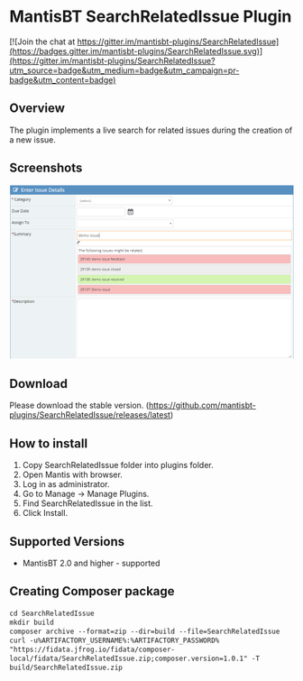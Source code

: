 # MantisBT SearchRelatedIssue Plugin

[![Join the chat at https://gitter.im/mantisbt-plugins/SearchRelatedIssue](https://badges.gitter.im/mantisbt-plugins/SearchRelatedIssue.svg)](https://gitter.im/mantisbt-plugins/SearchRelatedIssue?utm_source=badge&utm_medium=badge&utm_campaign=pr-badge&utm_content=badge)

Overview
--------
The plugin implements a live search for related issues during the creation of a new issue.

Screenshots
-----------

![alt text](doc/SearchRelatedIssue.png)

Download
--------
Please download the stable version.
(https://github.com/mantisbt-plugins/SearchRelatedIssue/releases/latest)


How to install
--------------

1. Copy SearchRelatedIssue folder into plugins folder.
2. Open Mantis with browser.
3. Log in as administrator.
4. Go to Manage -> Manage Plugins.
5. Find SearchRelatedIssue in the list.
6. Click Install.

Supported Versions
------------------

- MantisBT 2.0 and higher - supported

## Creating Composer package

```
cd SearchRelatedIssue
mkdir build
composer archive --format=zip --dir=build --file=SearchRelatedIssue
curl -u%ARTIFACTORY_USERNAME%:%ARTIFACTORY_PASSWORD% "https://fidata.jfrog.io/fidata/composer-local/fidata/SearchRelatedIssue.zip;composer.version=1.0.1" -T build/SearchRelatedIssue.zip
```
